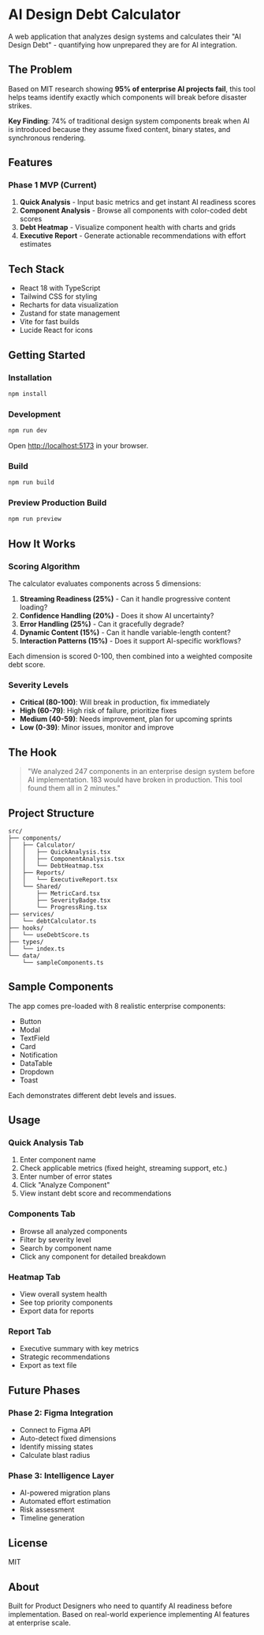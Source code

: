# AI Design Debt Calculator

A web application that analyzes design systems and calculates their "AI Design Debt" - quantifying how unprepared they are for AI integration.

## The Problem

Based on MIT research showing **95% of enterprise AI projects fail**, this tool helps teams identify exactly which components will break before disaster strikes.

**Key Finding**: 74% of traditional design system components break when AI is introduced because they assume fixed content, binary states, and synchronous rendering.

## Features

### Phase 1 MVP (Current)

1. **Quick Analysis** - Input basic metrics and get instant AI readiness scores
2. **Component Analysis** - Browse all components with color-coded debt scores
3. **Debt Heatmap** - Visualize component health with charts and grids
4. **Executive Report** - Generate actionable recommendations with effort estimates

## Tech Stack

- React 18 with TypeScript
- Tailwind CSS for styling
- Recharts for data visualization
- Zustand for state management
- Vite for fast builds
- Lucide React for icons

## Getting Started

### Installation

```bash
npm install
```

### Development

```bash
npm run dev
```

Open [http://localhost:5173](http://localhost:5173) in your browser.

### Build

```bash
npm run build
```

### Preview Production Build

```bash
npm run preview
```

## How It Works

### Scoring Algorithm

The calculator evaluates components across 5 dimensions:

1. **Streaming Readiness (25%)** - Can it handle progressive content loading?
2. **Confidence Handling (20%)** - Does it show AI uncertainty?
3. **Error Handling (25%)** - Can it gracefully degrade?
4. **Dynamic Content (15%)** - Can it handle variable-length content?
5. **Interaction Patterns (15%)** - Does it support AI-specific workflows?

Each dimension is scored 0-100, then combined into a weighted composite debt score.

### Severity Levels

- **Critical (80-100)**: Will break in production, fix immediately
- **High (60-79)**: High risk of failure, prioritize fixes
- **Medium (40-59)**: Needs improvement, plan for upcoming sprints
- **Low (0-39)**: Minor issues, monitor and improve

## The Hook

> "We analyzed 247 components in an enterprise design system before AI implementation. 183 would have broken in production. This tool found them all in 2 minutes."

## Project Structure

```
src/
├── components/
│   ├── Calculator/
│   │   ├── QuickAnalysis.tsx
│   │   ├── ComponentAnalysis.tsx
│   │   └── DebtHeatmap.tsx
│   ├── Reports/
│   │   └── ExecutiveReport.tsx
│   └── Shared/
│       ├── MetricCard.tsx
│       ├── SeverityBadge.tsx
│       └── ProgressRing.tsx
├── services/
│   └── debtCalculator.ts
├── hooks/
│   └── useDebtScore.ts
├── types/
│   └── index.ts
└── data/
    └── sampleComponents.ts
```

## Sample Components

The app comes pre-loaded with 8 realistic enterprise components:
- Button
- Modal
- TextField
- Card
- Notification
- DataTable
- Dropdown
- Toast

Each demonstrates different debt levels and issues.

## Usage

### Quick Analysis Tab
1. Enter component name
2. Check applicable metrics (fixed height, streaming support, etc.)
3. Enter number of error states
4. Click "Analyze Component"
5. View instant debt score and recommendations

### Components Tab
- Browse all analyzed components
- Filter by severity level
- Search by component name
- Click any component for detailed breakdown

### Heatmap Tab
- View overall system health
- See top priority components
- Export data for reports

### Report Tab
- Executive summary with key metrics
- Strategic recommendations
- Export as text file

## Future Phases

### Phase 2: Figma Integration
- Connect to Figma API
- Auto-detect fixed dimensions
- Identify missing states
- Calculate blast radius

### Phase 3: Intelligence Layer
- AI-powered migration plans
- Automated effort estimation
- Risk assessment
- Timeline generation

## License

MIT

## About

Built for Product Designers who need to quantify AI readiness before implementation. Based on real-world experience implementing AI features at enterprise scale.
